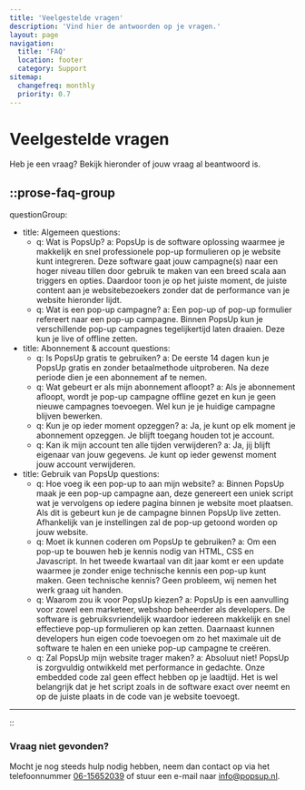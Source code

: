 ```yaml
---
title: 'Veelgestelde vragen'
description: 'Vind hier de antwoorden op je vragen.'
layout: page
navigation:
  title: 'FAQ'
  location: footer
  category: Support
sitemap:
  changefreq: monthly
  priority: 0.7
---
```


# Veelgestelde vragen

Heb je een vraag? Bekijk hieronder of jouw vraag al beantwoord is.

<!-- prettier-ignore-start -->

::prose-faq-group
---
questionGroup:
  - title: Algemeen
    questions:
      - q: Wat is PopsUp?
        a: PopsUp is de software oplossing waarmee je makkelijk en snel professionele
          pop-up formulieren op je website kunt integreren. Deze software gaat
          jouw campagne(s) naar een hoger niveau tillen door gebruik te maken
          van een breed scala aan triggers en opties. Daardoor toon je op het
          juiste moment, de juiste content aan je websitebezoekers zonder dat de
          performance van je website hieronder lijdt.
      - q: Wat is een pop-up campagne?
        a: Een pop-up of pop-up formulier refereert naar een pop-up campagne. Binnen
          PopsUp kun je verschillende pop-up campagnes tegelijkertijd laten
          draaien. Deze kun je live of offline zetten.
  - title: Abonnement & account
    questions:
      - q: Is PopsUp gratis te gebruiken?
        a: De eerste 14 dagen kun je PopsUp gratis en zonder betaalmethode uitproberen. Na deze periode dien je een abonnement af te nemen.
      - q: Wat gebeurt er als mijn abonnement afloopt?
        a: Als je abonnement afloopt, wordt je pop-up campagne offline gezet en kun je geen nieuwe campagnes toevoegen. Wel kun je je huidige campagne blijven bewerken.
      - q: Kun je op ieder moment opzeggen?
        a: Ja, je kunt op elk moment je abonnement opzeggen. Je blijft toegang houden tot je account.
      - q: Kan ik mijn account ten alle tijden verwijderen?
        a: Ja, jij blijft eigenaar van jouw gegevens. Je kunt op ieder gewenst moment jouw account verwijderen.
  - title: Gebruik van PopsUp
    questions:
      - q: Hoe voeg ik een pop-up to aan mijn website?
        a: Binnen PopsUp maak je een pop-up campagne aan, deze genereert een uniek script wat je vervolgens op iedere pagina binnen je website moet plaatsen. Als dit is gebeurt kun je de campagne binnen PopsUp live zetten. Afhankelijk van je instellingen zal de pop-up getoond worden op jouw website.
      - q: Moet ik kunnen coderen om PopsUp te gebruiken?
        a: Om een pop-up te bouwen heb je kennis nodig van HTML, CSS en Javascript. In het tweede kwartaal van dit jaar komt er een update waarmee je zonder enige technische kennis een pop-up kunt maken. Geen technische kennis? Geen probleem, wij nemen het werk graag uit handen.
      - q: Waarom zou ik voor PopsUp kiezen?
        a: PopsUp is een aanvulling voor zowel een marketeer, webshop beheerder als developers. De software is gebruiksvriendelijk waardoor iedereen makkelijk en snel effectieve pop-up formulieren op kan zetten. Daarnaast kunnen developers hun eigen code toevoegen om zo het maximale uit de software te halen en een unieke pop-up campagne te creëren.
      - q: Zal PopsUp mijn website trager maken?
        a: Absoluut niet! PopsUp is zorgvuldig ontwikkeld met performance in gedachte. Onze embedded code zal geen effect hebben op je laadtijd. Het is wel belangrijk dat je het script zoals in de software exact over neemt en op de juiste plaats in de code van je website toevoegt.
---
::
<!-- prettier-ignore-end -->

### Vraag niet gevonden?

Mocht je nog steeds hulp nodig hebben, neem dan contact op via het telefoonnummer [06-15652039](tel:0615652039) of stuur een e-mail naar [info@popsup.nl](mailto:info@popsup.nl).
